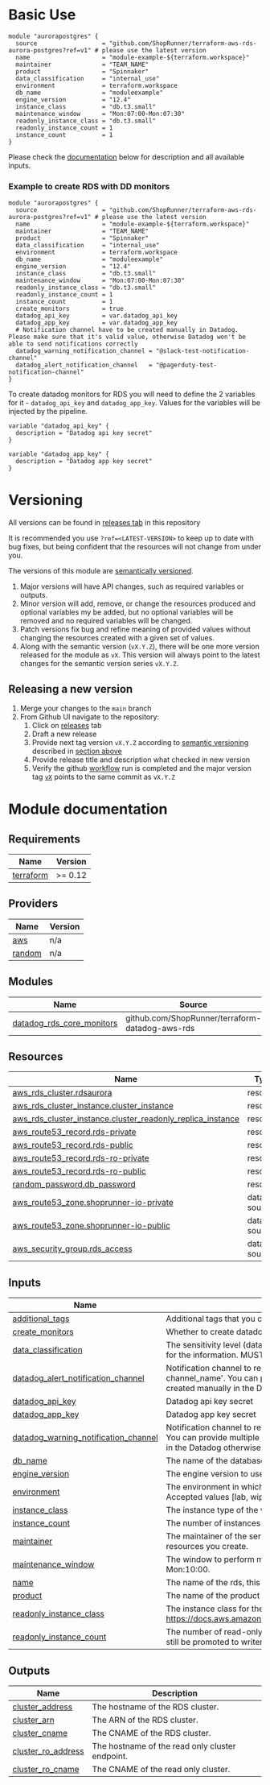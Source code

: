 # Basic Use

``` hcl
module "aurorapostgres" {
  source                  = "github.com/ShopRunner/terraform-aws-rds-aurora-postgres?ref=v1" # please use the latest version
  name                    = "module-example-${terraform.workspace}"
  maintainer              = "TEAM_NAME"
  product                 = "Spinnaker"
  data_classification     = "internal_use"
  environment             = terraform.workspace
  db_name                 = "moduleexample"
  engine_version          = "12.4"
  instance_class          = "db.t3.small"
  maintenance_window      = "Mon:07:00-Mon:07:30"
  readonly_instance_class = "db.t3.small"
  readonly_instance_count = 1
  instance_count          = 1
}
```
Please check the [documentation](#inputs) below for description and all available inputs.

### Example to create RDS with DD monitors

``` hcl
module "aurorapostgres" {
  source                  = "github.com/ShopRunner/terraform-aws-rds-aurora-postgres?ref=v1" # please use the latest version
  name                    = "module-example-${terraform.workspace}"
  maintainer              = "TEAM_NAME"
  product                 = "Spinnaker"
  data_classification     = "internal_use"
  environment             = terraform.workspace
  db_name                 = "moduleexample"
  engine_version          = "12.4"
  instance_class          = "db.t3.small"
  maintenance_window      = "Mon:07:00-Mon:07:30"
  readonly_instance_class = "db.t3.small"
  readonly_instance_count = 1
  instance_count          = 1
  create_monitors         = true
  datadog_api_key         = var.datadog_api_key
  datadog_app_key         = var.datadog_app_key
  # Notification channel have to be created manually in Datadog. Please make sure that it's valid value, otherwise Datadog won't be able to send notifications correctly  
  datadog_warning_notification_channel = "@slack-test-notification-channel"
  datadog_alert_notification_channel   = "@pagerduty-test-notification-channel"
}
```
To create datadog monitors for RDS you will need to define the 2 variables for it - `datadog_api_key` and `datadog_app_key`. Values for the variables will be injected by the pipeline.

``` hcl
variable "datadog_api_key" {
  description = "Datadog api key secret"
}

variable "datadog_app_key" {
  description = "Datadog app key secret"
}
```

# Versioning

All versions can be found in [releases tab](https://github.com/ShopRunner/terraform-aws-rds-aurora-postgres/releases) in this repository

It is recommended you use `?ref=<LATEST-VERSION>` to keep up to date with bug fixes, but being confident that the resources will not change from under you.

The versions of this module are [semantically versioned](https://semver.org/).
1. Major versions will have API changes, such as required variables or outputs.
2. Minor version will add, remove, or change the resources produced and optional variables my be added, but no optional variables will be removed and no required variables will be changed.
3. Patch versions fix bug and refine meaning of provided values without changing the resources created with a given set of values.
4. Along with the semantic version (`vX.Y.Z`), there will be one more version released for the module as `vX`. This version will always point to the latest changes for the semantic version series `vX.Y.Z`.

## Releasing a new version

1. Merge your changes to the `main` branch
1. From Github UI navigate to the repository:
    1. Click on [releases](https://github.com/ShopRunner/terraform-aws-rds-aurora-postgres/releases) tab
    1. Draft a new release
    1. Provide next tag version `vX.Y.Z` according to [semantic versioning](https://semver.org/) described in [section above](#versioning)
    1. Provide release title and description what checked in new version
    1. Verify the github [workflow](https://github.com/ShopRunner/terraform-aws-rds-aurora-postgres/actions/workflows/tag.yml) run is completed and the major version tag [`vX`](https://github.com/ShopRunner/terraform-aws-rds-aurora-postgres/tags) points to the same commit as `vX.Y.Z`  

# Module documentation

<!--- BEGIN_TF_DOCS --->
## Requirements

| Name | Version |
|------|---------|
| <a name="requirement_terraform"></a> [terraform](#requirement\_terraform) | >= 0.12 |

## Providers

| Name | Version |
|------|---------|
| <a name="provider_aws"></a> [aws](#provider\_aws) | n/a |
| <a name="provider_random"></a> [random](#provider\_random) | n/a |

## Modules

| Name | Source | Version |
|------|--------|---------|
| <a name="module_datadog_rds_core_monitors"></a> [datadog\_rds\_core\_monitors](#module\_datadog\_rds\_core\_monitors) | github.com/ShopRunner/terraform-datadog-aws-rds | v1 |

## Resources

| Name | Type |
|------|------|
| [aws_rds_cluster.rdsaurora](https://registry.terraform.io/providers/hashicorp/aws/latest/docs/resources/rds_cluster) | resource |
| [aws_rds_cluster_instance.cluster_instance](https://registry.terraform.io/providers/hashicorp/aws/latest/docs/resources/rds_cluster_instance) | resource |
| [aws_rds_cluster_instance.cluster_readonly_replica_instance](https://registry.terraform.io/providers/hashicorp/aws/latest/docs/resources/rds_cluster_instance) | resource |
| [aws_route53_record.rds-private](https://registry.terraform.io/providers/hashicorp/aws/latest/docs/resources/route53_record) | resource |
| [aws_route53_record.rds-public](https://registry.terraform.io/providers/hashicorp/aws/latest/docs/resources/route53_record) | resource |
| [aws_route53_record.rds-ro-private](https://registry.terraform.io/providers/hashicorp/aws/latest/docs/resources/route53_record) | resource |
| [aws_route53_record.rds-ro-public](https://registry.terraform.io/providers/hashicorp/aws/latest/docs/resources/route53_record) | resource |
| [random_password.db_password](https://registry.terraform.io/providers/hashicorp/random/latest/docs/resources/password) | resource |
| [aws_route53_zone.shoprunner-io-private](https://registry.terraform.io/providers/hashicorp/aws/latest/docs/data-sources/route53_zone) | data source |
| [aws_route53_zone.shoprunner-io-public](https://registry.terraform.io/providers/hashicorp/aws/latest/docs/data-sources/route53_zone) | data source |
| [aws_security_group.rds_access](https://registry.terraform.io/providers/hashicorp/aws/latest/docs/data-sources/security_group) | data source |

## Inputs

| Name | Description | Type | Default | Required |
|------|-------------|------|---------|:--------:|
| <a name="input_additional_tags"></a> [additional\_tags](#input\_additional\_tags) | Additional tags that you can assign to the resource. | `map(string)` | `{}` | no |
| <a name="input_create_monitors"></a> [create\_monitors](#input\_create\_monitors) | Whether to create datadog monitors along with the RDS or not | `bool` | `false` | no |
| <a name="input_data_classification"></a> [data\_classification](#input\_data\_classification) | The sensitivity level (data\_classification) for information assets based on the appropriate audience for the information. MUST be one of: restricted, confidential, internal\_use, public. | `string` | n/a | yes |
| <a name="input_datadog_alert_notification_channel"></a> [datadog\_alert\_notification\_channel](#input\_datadog\_alert\_notification\_channel) | Notification channel to receive alerts. Please use Datadog's format ex. '@pagerduty-channel\_name'. You can provide multiple channels by splitting them with spaces. This need to be created manually in the Datadog otherwise the notification won't be send correctly. | `string` | `""` | no |
| <a name="input_datadog_api_key"></a> [datadog\_api\_key](#input\_datadog\_api\_key) | Datadog api key secret | `string` | `""` | no |
| <a name="input_datadog_app_key"></a> [datadog\_app\_key](#input\_datadog\_app\_key) | Datadog app key secret | `string` | `""` | no |
| <a name="input_datadog_warning_notification_channel"></a> [datadog\_warning\_notification\_channel](#input\_datadog\_warning\_notification\_channel) | Notification channel to receive warnings. Please use Datadog's format ex. @slack-channel\_name. You can provide multiple channels by splitting them with spaces. This need to be created manually in the Datadog otherwise the notification won't be send correctly. | `string` | `""` | no |
| <a name="input_db_name"></a> [db\_name](#input\_db\_name) | The name of the database. | `string` | n/a | yes |
| <a name="input_engine_version"></a> [engine\_version](#input\_engine\_version) | The engine version to use. | `string` | n/a | yes |
| <a name="input_environment"></a> [environment](#input\_environment) | The environment in which this resource needs to be created. This should be 'terraform.workspace'. Accepted values [lab, wip, stg, prd, pci, devops, sandbox]. | `string` | n/a | yes |
| <a name="input_instance_class"></a> [instance\_class](#input\_instance\_class) | The instance type of the writer RDS instance in the cluster. | `string` | n/a | yes |
| <a name="input_instance_count"></a> [instance\_count](#input\_instance\_count) | The number of instances of the database to spin up. Default 1. | `number` | `1` | no |
| <a name="input_maintainer"></a> [maintainer](#input\_maintainer) | The maintainer of the service or application utilizing this resource. This MUST be the same for all resources you create. | `string` | n/a | yes |
| <a name="input_maintenance_window"></a> [maintenance\_window](#input\_maintenance\_window) | The window to perform maintenance. Time is in UTC, should be in this pattern Mon:07:00-Mon:10:00. | `any` | n/a | yes |
| <a name="input_name"></a> [name](#input\_name) | The name of the rds, this name must be unique for each rds created. | `string` | n/a | yes |
| <a name="input_product"></a> [product](#input\_product) | The name of the product that is utilizing this resource. | `string` | n/a | yes |
| <a name="input_readonly_instance_class"></a> [readonly\_instance\_class](#input\_readonly\_instance\_class) | The instance class for the RDS database for read-only instances. Allowed aurora instance types: https://docs.aws.amazon.com/AmazonRDS/latest/AuroraUserGuide/Concepts.DBInstanceClass.html | `string` | n/a | yes |
| <a name="input_readonly_instance_count"></a> [readonly\_instance\_count](#input\_readonly\_instance\_count) | The number of read-only instances of the database to spin up. Note that if primary fails, this may still be promoted to writer. Increase the instance\_count variable to prevent this. Default 0. | `number` | `0` | no |

## Outputs

| Name | Description |
|------|-------------|
| <a name="output_cluster_address"></a> [cluster\_address](#output\_cluster\_address) | The hostname of the RDS cluster. |
| <a name="output_cluster_arn"></a> [cluster\_arn](#output\_cluster\_arn) | The ARN of the RDS cluster. |
| <a name="output_cluster_cname"></a> [cluster\_cname](#output\_cluster\_cname) | The CNAME of the RDS cluster. |
| <a name="output_cluster_ro_address"></a> [cluster\_ro\_address](#output\_cluster\_ro\_address) | The hostname of the read only cluster endpoint. |
| <a name="output_cluster_ro_cname"></a> [cluster\_ro\_cname](#output\_cluster\_ro\_cname) | The CNAME of the read only cluster. |

<!--- END_TF_DOCS --->

